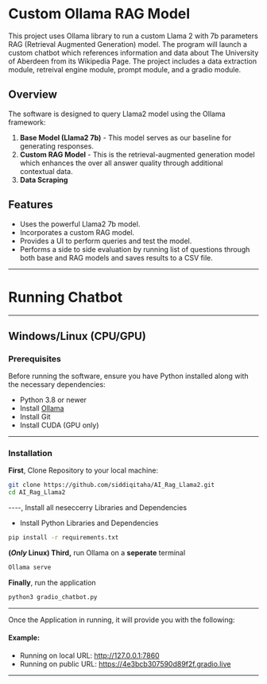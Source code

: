 # Custom Ollama RAG Model

This project uses Ollama library to run a custom Llama 2 with 7b parameters RAG (Retrieval Augmented Generation) model. The program will launch a custom chatbot which references information and data about The University of Aberdeen from its Wikipedia Page. The project includes a data extraction module, retreival engine module, prompt module, and a gradio module. 

## Overview

The software is designed to query Llama2 model using the Ollama framework:
1. **Base Model (Llama2 7b)** - This model serves as our baseline for generating responses.
2. **Custom RAG Model** - This is the retrieval-augmented generation model which enhances the over all answer quality through additional contextual data.
3. **Data Scraping**

## Features

- Uses the powerful Llama2 7b model.
- Incorporates a custom RAG model.
- Provides a UI to perform queries and test the model.
- Performs a side to side evaluation by running list of questions through both base and RAG models and saves results to a CSV file.
----
# Running Chatbot
---
## Windows/Linux (CPU/GPU)
### Prerequisites

Before running the software, ensure you have Python installed along with the necessary dependencies:
- Python 3.8 or newer
- Install [Ollama](https://ollama.com/download/windows)
- Install Git
- Install CUDA (GPU only)
---
### Installation

**First**, Clone Repository to your local machine:
```bash
git clone https://github.com/siddiqitaha/AI_Rag_Llama2.git
cd AI_Rag_Llama2
```
----, Install all neseccerry Libraries and Dependencies 
- Install Python Libraries and Dependencies
```bash
pip install -r requirements.txt
```
**(_Only_ Linux) Third,** run Ollama on a **seperate** terminal
```bash
Ollama serve
```

**Finally**, run the application
```bash
python3 gradio_chatbot.py
```
----
Once the Application in running, it will provide you with the following:

#### Example:
- Running on local URL:  http://127.0.0.1:7860
- Running on public URL: https://4e3bcb307590d89f2f.gradio.live

-----


